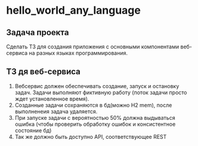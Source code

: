 # hello_world_any_language
## Задача проекта
Сделать ТЗ для создания приложения с основными компонентами веб-сервиса на разных языках программирования.

## ТЗ дя веб-сервиса
1) Вебсервис должен обеспечивать создание, запуск и остановку задач. Задачи выполняют фиктивную работу (поток задачи просто ждет установленное время).
2) Созданные задачи сохраняются в бд(можно H2 mem), после выполненеия задача удаляется.
3) При запуске задачи с вероятностью 50% должна выдываться ошибка (чтобы проверить обработку ошибок и консистентное состояние бд)
4) Так же должно быть доступно API, соответствующее REST
